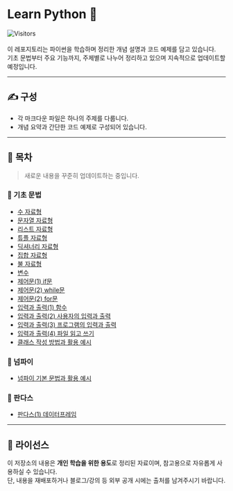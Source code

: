 # Learn Python 🐍
![Visitors](https://visitor-badge.laobi.icu/badge?page_id=zenithx31.learn-python-kor)
<br>
<br>
이 레포지토리는 파이썬을 학습하며 정리한 개념 설명과 코드 예제를 담고 있습니다.  
기초 문법부터 주요 기능까지, 주제별로 나누어 정리하고 있으며 지속적으로 업데이트할 예정입니다.



---

## ✍️ 구성

- 각 마크다운 파일은 하나의 주제를 다룹니다.
- 개념 요약과 간단한 코드 예제로 구성되어 있습니다.

---

## 📂 목차
> 새로운 내용을 꾸준히 업데이트하는 중입니다.

### 🧮 기초 문법
- [수 자료형](https://github.com/zenithx31/learn-python-kor/blob/main/numeric_types.md)
- [문자열 자료형](https://github.com/zenithx31/learn-python-kor/blob/main/string_types.md)
- [리스트 자료형](https://github.com/zenithx31/learn-python-kor/blob/main/list_types.md)
- [튜플 자료형](https://github.com/zenithx31/learn-python-kor/blob/main/tuple_types.md)
- [딕셔너리 자료형](https://github.com/zenithx31/learn-python-kor/blob/main/dictionary_types.md)
- [집합 자료형](https://github.com/zenithx31/learn-python-kor/blob/main/set_types.md)
- [불 자료형](https://github.com/zenithx31/learn-python-kor/blob/main/boolean_types.md)
- [변수](https://github.com/zenithx31/learn-python-kor/blob/main/variables.md)
- [제어문(1) if문](https://github.com/zenithx31/learn-python-kor/blob/main/if_statement.md)
- [제어문(2) while문](https://github.com/zenithx31/learn-python-kor/blob/main/while_loop.md)
- [제어문(2) for문](https://github.com/zenithx31/learn-python-kor/blob/main/for_loop.md)
- [입력과 출력(1) 함수](https://github.com/zenithx31/learn-python-kor/blob/main/functions.md)
- [입력과 출력(2) 사용자의 입력과 출력](https://github.com/zenithx31/learn-python-kor/blob/main/user_input_output.md)
- [입력과 출력(3) 프로그램의 입력과 출력](https://github.com/zenithx31/learn-python-kor/blob/main/program_input_output.md)
- [입력과 출력(4) 파일 읽고 쓰기](https://github.com/zenithx31/learn-python-kor/blob/main/file_reading_writing.md)
- [클래스 작성 방법과 활용 예시](https://github.com/zenithx31/learn-python-kor/blob/main/class_examples.md)

### 📐 넘파이
- [넘파이 기본 문법과 활용 예시](https://github.com/zenithx31/learn-python-kor/blob/main/numpy/syntax_examples.md)

### 🐼 판다스
- [판다스(1) 데이터프레임](https://github.com/zenithx31/learn-python-kor/blob/main/pandas/dataframe.md)


---

## 📎 라이선스

이 저장소의 내용은 **개인 학습을 위한 용도**로 정리된 자료이며, 참고용으로 자유롭게 사용하실 수 있습니다.<br>
단, 내용을 재배포하거나 블로그/강의 등 외부 공개 시에는 출처를 남겨주시기 바랍니다.
